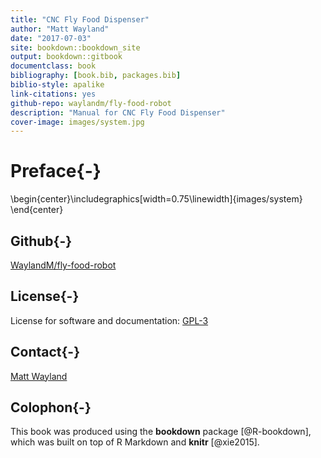 ```yaml
--- 
title: "CNC Fly Food Dispenser"
author: "Matt Wayland"
date: "2017-07-03"
site: bookdown::bookdown_site
output: bookdown::gitbook
documentclass: book
bibliography: [book.bib, packages.bib]
biblio-style: apalike
link-citations: yes
github-repo: waylandm/fly-food-robot
description: "Manual for CNC Fly Food Dispenser"
cover-image: images/system.jpg
---
```



# Preface{-}


\begin{center}\includegraphics[width=0.75\linewidth]{images/system} \end{center}

<!---, fig.cap="Robot"--->


<!---Figure \@ref(fig:system)--->



## Github{-}
[WaylandM/fly-food-robot](https://github.com/WaylandM/fly-food-robot)

## License{-}
License for software and documentation:
[GPL-3](https://www.gnu.org/licenses/gpl-3.0.en.html)

## Contact{-}
<a href="mailto:mw283@cam.ac.uk">Matt Wayland</a>


## Colophon{-}

This book was produced using the **bookdown** package [@R-bookdown], which was built on top of R Markdown and **knitr** [@xie2015].
